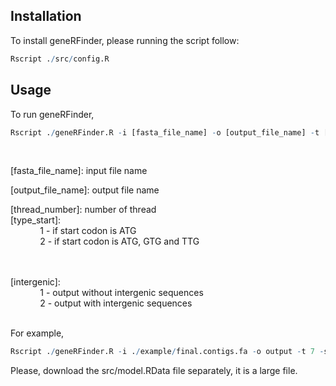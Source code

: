 ## Installation

To install geneRFinder, please running the script follow:
``` R
Rscript ./src/config.R
```

## Usage

To run geneRFinder, 
``` R
Rscript ./geneRFinder.R -i [fasta_file_name] -o [output_file_name] -t [thread_number] -s [type_start] -n [intergenic]
``` 
<br />

[fasta_file_name]: input file name
<br />

[output_file_name]: output file name
<br />

[thread_number]: number of thread
<br />
[type_start]: <br />
&nbsp;&nbsp;&nbsp;&nbsp;&nbsp;&nbsp;&nbsp;&nbsp;&nbsp;&nbsp;&nbsp;&nbsp;1 - if start codon is ATG <br />
&nbsp;&nbsp;&nbsp;&nbsp;&nbsp;&nbsp;&nbsp;&nbsp;&nbsp;&nbsp;&nbsp;&nbsp;2 - if start codon is ATG, GTG and TTG <br />
<br />

<br />
[intergenic]: <br />
&nbsp;&nbsp;&nbsp;&nbsp;&nbsp;&nbsp;&nbsp;&nbsp;&nbsp;&nbsp;&nbsp;&nbsp;1 - output without intergenic sequences <br />
&nbsp;&nbsp;&nbsp;&nbsp;&nbsp;&nbsp;&nbsp;&nbsp;&nbsp;&nbsp;&nbsp;&nbsp;2 - output with intergenic sequences <br />
<br />

For example,

``` R
Rscript ./geneRFinder.R -i ./example/final.contigs.fa -o output -t 7 -s 1 -n 1
``` 

Please, download the src/model.RData file separately, it is a large file.
